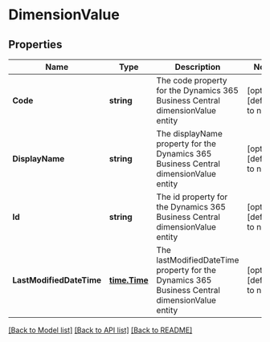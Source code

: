 # DimensionValue

## Properties
Name | Type | Description | Notes
------------ | ------------- | ------------- | -------------
**Code** | **string** | The code property for the Dynamics 365 Business Central dimensionValue entity | [optional] [default to null]
**DisplayName** | **string** | The displayName property for the Dynamics 365 Business Central dimensionValue entity | [optional] [default to null]
**Id** | **string** | The id property for the Dynamics 365 Business Central dimensionValue entity | [optional] [default to null]
**LastModifiedDateTime** | [**time.Time**](time.Time.md) | The lastModifiedDateTime property for the Dynamics 365 Business Central dimensionValue entity | [optional] [default to null]

[[Back to Model list]](../README.md#documentation-for-models) [[Back to API list]](../README.md#documentation-for-api-endpoints) [[Back to README]](../README.md)

